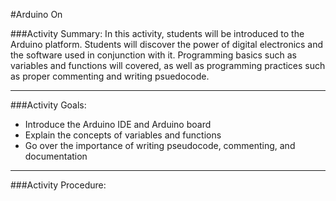 
#Arduino On

###Activity Summary:
In this activity, students will be introduced to the Arduino platform. Students will discover the power of digital electronics and the software used in conjunction with it. Programming basics such as variables and functions will covered, as well as programming practices such as proper commenting and writing psuedocode.

---

###Activity Goals:
- Introduce the Arduino IDE and Arduino board
- Explain the concepts of variables and functions
- Go over the importance of writing pseudocode, commenting, and documentation

---

###Activity Procedure: